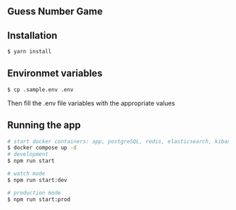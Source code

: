 
## Guess Number Game

## Installation

```bash
$ yarn install
```
## Environmet variables
```bash
$ cp .sample.env .env
```
Then fill the .env file variables with the appropriate values
## Running the app

```bash
# start docker containers: app, postgreSQL, redis, elasticsearch, kibana, filebeat
$ docker compose up -d
# development
$ npm run start

# watch mode
$ npm run start:dev

# production mode
$ npm run start:prod
```

